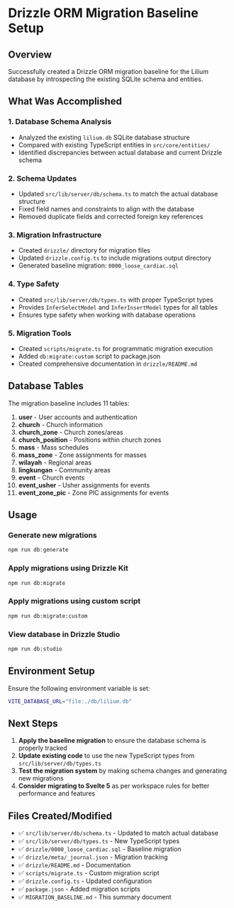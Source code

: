 # Drizzle ORM Migration Baseline Setup

## Overview

Successfully created a Drizzle ORM migration baseline for the Lilium database by introspecting the existing SQLite schema and entities.

## What Was Accomplished

### 1. Database Schema Analysis

- Analyzed the existing `lilium.db` SQLite database structure
- Compared with existing TypeScript entities in `src/core/entities/`
- Identified discrepancies between actual database and current Drizzle schema

### 2. Schema Updates

- Updated `src/lib/server/db/schema.ts` to match the actual database structure
- Fixed field names and constraints to align with the database
- Removed duplicate fields and corrected foreign key references

### 3. Migration Infrastructure

- Created `drizzle/` directory for migration files
- Updated `drizzle.config.ts` to include migrations output directory
- Generated baseline migration: `0000_loose_cardiac.sql`

### 4. Type Safety

- Created `src/lib/server/db/types.ts` with proper TypeScript types
- Provides `InferSelectModel` and `InferInsertModel` types for all tables
- Ensures type safety when working with database operations

### 5. Migration Tools

- Created `scripts/migrate.ts` for programmatic migration execution
- Added `db:migrate:custom` script to package.json
- Created comprehensive documentation in `drizzle/README.md`

## Database Tables

The migration baseline includes 11 tables:

1. **user** - User accounts and authentication
2. **church** - Church information
3. **church_zone** - Church zones/areas
4. **church_position** - Positions within church zones
5. **mass** - Mass schedules
6. **mass_zone** - Zone assignments for masses
7. **wilayah** - Regional areas
8. **lingkungan** - Community areas
9. **event** - Church events
10. **event_usher** - Usher assignments for events
11. **event_zone_pic** - Zone PIC assignments for events

## Usage

### Generate new migrations

```bash
npm run db:generate
```

### Apply migrations using Drizzle Kit

```bash
npm run db:migrate
```

### Apply migrations using custom script

```bash
npm run db:migrate:custom
```

### View database in Drizzle Studio

```bash
npm run db:studio
```

## Environment Setup

Ensure the following environment variable is set:

```bash
VITE_DATABASE_URL="file:./db/lilium.db"
```

## Next Steps

1. **Apply the baseline migration** to ensure the database schema is properly tracked
2. **Update existing code** to use the new TypeScript types from `src/lib/server/db/types.ts`
3. **Test the migration system** by making schema changes and generating new migrations
4. **Consider migrating to Svelte 5** as per workspace rules for better performance and features

## Files Created/Modified

- ✅ `src/lib/server/db/schema.ts` - Updated to match actual database
- ✅ `src/lib/server/db/types.ts` - New TypeScript types
- ✅ `drizzle/0000_loose_cardiac.sql` - Baseline migration
- ✅ `drizzle/meta/_journal.json` - Migration tracking
- ✅ `drizzle/README.md` - Documentation
- ✅ `scripts/migrate.ts` - Custom migration script
- ✅ `drizzle.config.ts` - Updated configuration
- ✅ `package.json` - Added migration scripts
- ✅ `MIGRATION_BASELINE.md` - This summary document
